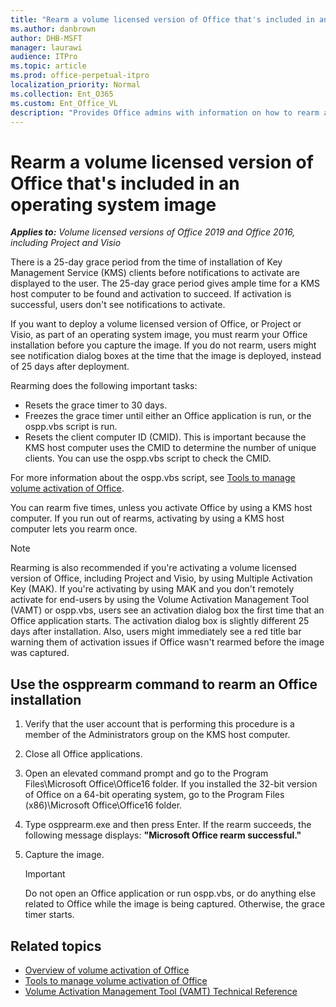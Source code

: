```yaml
---
title: "Rearm a volume licensed version of Office that's included in an operating system image"
ms.author: danbrown
author: DHB-MSFT
manager: laurawi
audience: ITPro
ms.topic: article
ms.prod: office-perpetual-itpro
localization_priority: Normal
ms.collection: Ent_O365
ms.custom: Ent_Office_VL
description: "Provides Office admins with information on how to rearm a volume licensed version of Office when deploying Office as part of an operating system image."
---
```


# Rearm a volume licensed version of Office that's included in an operating system image

 ***Applies to:*** *Volume licensed versions of Office 2019 and Office 2016, including Project and Visio*

  
There is a 25-day grace period from the time of installation of Key Management Service (KMS) clients before notifications to activate are displayed to the user. The 25-day grace period gives ample time for a KMS host computer to be found and activation to succeed. If activation is successful, users don't see notifications to activate.

If you want to deploy a volume licensed version of Office, or Project or Visio, as part of an operating system image, you must rearm your Office installation before you capture the image. If you do not rearm, users might see notification dialog boxes at the time that the image is deployed, instead of 25 days after deployment.
  
Rearming does the following important tasks:
  
- Resets the grace timer to 30 days.    
- Freezes the grace timer until either an Office application is run, or the ospp.vbs script is run.    
- Resets the client computer ID (CMID). This is important because the KMS host computer uses the CMID to determine the number of unique clients. You can use the ospp.vbs script to check the CMID.
 
For more information about the ospp.vbs script, see [Tools to manage volume activation of Office](tools-to-manage-volume-activation-of-office.md#ospp).
    
You can rearm five times, unless you activate Office by using a KMS host computer. If you run out of rearms, activating by using a KMS host computer lets you rearm once.

> [!NOTE]
> Rearming is also recommended if you're activating a volume licensed version of Office, including Project and Visio, by using Multiple Activation Key (MAK). If you're activating by using MAK and you don't remotely activate for end-users by using the Volume Activation Management Tool (VAMT) or ospp.vbs, users see an activation dialog box the first time that an Office application starts. The activation dialog box is slightly different 25 days after installation. Also, users might immediately see a red title bar warning them of activation issues if Office wasn't rearmed before the image was captured.


## Use the ospprearm command to rearm an Office installation

1. Verify that the user account that is performing this procedure is a member of the Administrators group on the KMS host computer.
2. Close all Office applications.    
3. Open an elevated command prompt and go to the Program Files\Microsoft Office\Office16 folder. If you installed the 32-bit version of Office on a 64-bit operating system, go to the Program Files (x86)\Microsoft Office\Office16 folder.
5. Type ospprearm.exe and then press Enter. If the rearm succeeds, the following message displays: **"Microsoft Office rearm successful."**
6. Capture the image.
    
    > [!IMPORTANT]
    > Do not open an Office application or run ospp.vbs, or do anything else related to Office while the image is being captured. Otherwise, the grace timer starts. 

  
## Related topics

- [Overview of volume activation of Office](plan-volume-activation-of-office.md)
- [Tools to manage volume activation of Office](tools-to-manage-volume-activation-of-office.md)
- [Volume Activation Management Tool (VAMT) Technical Reference](/windows/deployment/volume-activation/volume-activation-management-tool)